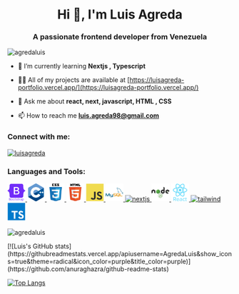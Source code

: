<h1 align="center">Hi 👋, I'm Luis Agreda</h1>
<h3 align="center">A passionate frontend developer from Venezuela</h3>

<p align="left"> <img src="https://komarev.com/ghpvc/?username=agredaluis&label=Profile%20views&color=0e75b6&style=flat" alt="agredaluis" /> </p>

- 🌱 I’m currently learning **Nextjs , Typescript**

- 👨‍💻 All of my projects are available at [https://luisagreda-portfolio.vercel.app/](https://luisagreda-portfolio.vercel.app/)

- 💬 Ask me about **react, next, javascript, HTML , CSS**

- 📫 How to reach me **luis.agreda98@gmail.com**

<h3 align="left">Connect with me:</h3>
<p align="left">
<a href="https://linkedin.com/in/luisagreda" target="blank"><img align="center" src="https://raw.githubusercontent.com/rahuldkjain/github-profile-readme-generator/master/src/images/icons/Social/linked-in-alt.svg" alt="luisagreda" height="30" width="40" /></a>
</p>

<h3 align="left">Languages and Tools:</h3>
<p align="left"> <a href="https://getbootstrap.com" target="_blank" rel="noreferrer"> <img src="https://raw.githubusercontent.com/devicons/devicon/master/icons/bootstrap/bootstrap-plain-wordmark.svg" alt="bootstrap" width="40" height="40"/> </a> <a href="https://www.w3schools.com/cpp/" target="_blank" rel="noreferrer"> <img src="https://raw.githubusercontent.com/devicons/devicon/master/icons/cplusplus/cplusplus-original.svg" alt="cplusplus" width="40" height="40"/> </a> <a href="https://www.w3schools.com/css/" target="_blank" rel="noreferrer"> <img src="https://raw.githubusercontent.com/devicons/devicon/master/icons/css3/css3-original-wordmark.svg" alt="css3" width="40" height="40"/> </a> <a href="https://www.w3.org/html/" target="_blank" rel="noreferrer"> <img src="https://raw.githubusercontent.com/devicons/devicon/master/icons/html5/html5-original-wordmark.svg" alt="html5" width="40" height="40"/> </a> <a href="https://developer.mozilla.org/en-US/docs/Web/JavaScript" target="_blank" rel="noreferrer"> <img src="https://raw.githubusercontent.com/devicons/devicon/master/icons/javascript/javascript-original.svg" alt="javascript" width="40" height="40"/> </a> <a href="https://www.mysql.com/" target="_blank" rel="noreferrer"> <img src="https://raw.githubusercontent.com/devicons/devicon/master/icons/mysql/mysql-original-wordmark.svg" alt="mysql" width="40" height="40"/> </a> <a href="https://nextjs.org/" target="_blank" rel="noreferrer"> <img src="https://cdn.worldvectorlogo.com/logos/nextjs-2.svg" alt="nextjs" width="40" height="40"/> </a> <a href="https://nodejs.org" target="_blank" rel="noreferrer"> <img src="https://raw.githubusercontent.com/devicons/devicon/master/icons/nodejs/nodejs-original-wordmark.svg" alt="nodejs" width="40" height="40"/> </a> <a href="https://reactjs.org/" target="_blank" rel="noreferrer"> <img src="https://raw.githubusercontent.com/devicons/devicon/master/icons/react/react-original-wordmark.svg" alt="react" width="40" height="40"/> </a> <a href="https://tailwindcss.com/" target="_blank" rel="noreferrer"> <img src="https://www.vectorlogo.zone/logos/tailwindcss/tailwindcss-icon.svg" alt="tailwind" width="40" height="40"/> </a> <a href="https://www.typescriptlang.org/" target="_blank" rel="noreferrer"> <img src="https://raw.githubusercontent.com/devicons/devicon/master/icons/typescript/typescript-original.svg" alt="typescript" width="40" height="40"/> </a> </p>

<p><img align="center" src="https://github-readme-stats.vercel.app/api/top-langs?username=agredaluis&show_icons=true&locale=en&layout=compact" alt="agredaluis" /></p>
[![Luis's GitHub stats](https://githubreadmestats.vercel.app/apiusername=AgredaLuis&show_icons=true&theme=radical&icon_color=purple&title_color=purple)](https://github.com/anuraghazra/github-readme-stats)

[![Top Langs](https://github-readme-stats.vercel.app/api/top-langs/?username=AgredaLuis&layout=compact&theme=radical&title_color=purple)](https://github.com/anuraghazra/github-readme-stats)

